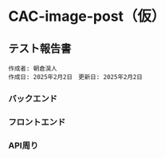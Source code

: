 # CAC-image-post（仮）

## テスト報告書

```
作成者: 朝倉滉人
作成日: 2025年2月2日　更新日: 2025年2月2日
```

### バックエンド

### フロントエンド

### API周り